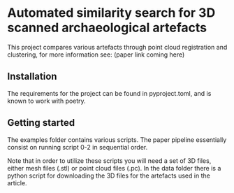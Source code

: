 # Automated similarity search for 3D scanned archaeological artefacts

This project compares various artefacts through point cloud registration and clustering, for more information see: (paper link coming here) 


## Installation
The requirements for the project can be found in pyproject.toml, and is known to work with poetry.

## Getting started

The examples folder contains various scripts. The paper pipeline essentially consist on running script 0-2 in sequential order.

Note that in order to utilize these scripts you will need a set of 3D files, either mesh files (.stl) or point cloud files (.pc). In the data folder there is a python script for downloading the 3D files for the artefacts used in the article.

